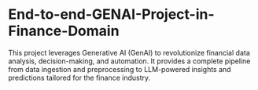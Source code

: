 # End-to-end-GENAI-Project-in-Finance-Domain
This project leverages Generative AI (GenAI) to revolutionize financial data analysis, decision-making, and automation. It provides a complete pipeline from data ingestion and preprocessing to LLM-powered insights and predictions tailored for the finance industry.

